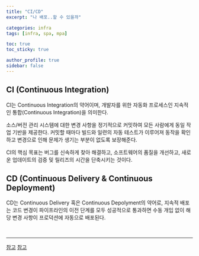 ```yaml
---
title: "CI/CD"
excerpt: "나 배포..할 수 있을까"

categories: infra
tags: [infra, spa, mpa]

toc: true
toc_sticky: true

author_profile: true
sidebar: false
---
```


## CI (Continuous Integration)

CI는 Continuous Integration의 약어이며, 개발자를 위한 자동화 프로세스인 지속적인 통합(Continuous Integration)을 의미한다.

소스/버전 관리 시스템에 대한 변경 사항을 정기적으로 커밋하여 모든 사람에게 동일 작업 기반을 제공한다. 커밋할 때마다 빌드와 일련의 자동 테스트가 이루어져 동작을 확인하고 변경으로 인해 문제가 생기는 부분이 없도록 보장해준다.

CI의 핵심 목표는 버그를 신속하게 찾아 해결하고, 소프트웨어의 품질을 개선하고, 새로운 업데이트의 검증 및 릴리즈의 시간을 단축시키는 것이다.

## CD (Continuous Delivery & Continuous Deployment)

CD는 Continuous Delivery 혹은 Continuous Depolyment의 약어로, 지속적 배포는 코드 변경이 파이프라인의 이전 단계를 모두 성공적으로 통과하면 수동 개입 없이 해당 변경 사항이 프로덕션에 자동으로 배포된다.

<br>

---

[참고](https://artist-developer.tistory.com/24)
[참고](https://seosh817.tistory.com/104#CI%EB%-E%--%-F)
